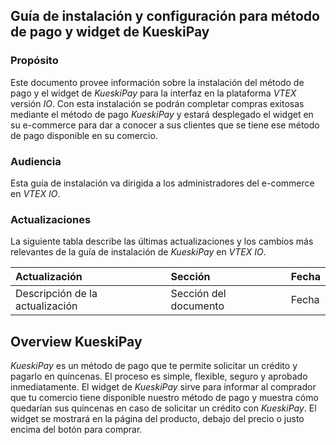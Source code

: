## Guía de instalación y configuración para método de pago y widget de KueskiPay

### Propósito
Este documento provee información sobre la instalación del método de pago y el widget de _KueskiPay_ para la interfaz en la plataforma _VTEX_ versión _IO_. Con esta instalación se podrán completar compras exitosas mediante el método de pago _KueskiPay_ y estará desplegado el widget en su e-commerce para dar a conocer a sus clientes que se tiene ese método de pago disponible en su comercio.

### Audiencia
Esta guía de instalación va dirigida a los administradores del e-commerce en _VTEX IO_.

### Actualizaciones
La siguiente tabla describe las últimas actualizaciones y los cambios más relevantes de la guía de instalación de _KueskiPay_ en _VTEX IO_.

| Actualización | Sección | Fecha |
| :------------- | :------- | :------|
| Descripción de la actualización | Sección del documento | Fecha |

## Overview KueskiPay
_KueskiPay_ es un método de pago que te permite solicitar un crédito y pagarlo en quincenas. El proceso es simple, flexible, seguro y aprobado inmediatamente. El widget de _KueskiPay_ sirve para informar al comprador que tu comercio tiene disponible nuestro método de pago y muestra cómo quedarían sus quincenas en caso de solicitar un crédito con _KueskiPay_. El widget se mostrará en la página del producto, debajo del precio o justo encima del botón para comprar.
